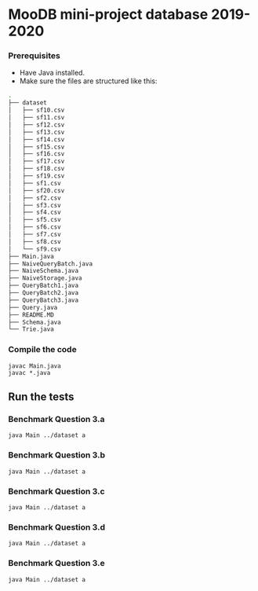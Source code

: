 # MooDB mini-project database 2019-2020

### Prerequisites
* Have Java installed.
* Make sure the files are structured like this:
```bash
.
├── dataset
│   ├── sf10.csv
│   ├── sf11.csv
│   ├── sf12.csv
│   ├── sf13.csv
│   ├── sf14.csv
│   ├── sf15.csv
│   ├── sf16.csv
│   ├── sf17.csv
│   ├── sf18.csv
│   ├── sf19.csv
│   ├── sf1.csv
│   ├── sf20.csv
│   ├── sf2.csv
│   ├── sf3.csv
│   ├── sf4.csv
│   ├── sf5.csv
│   ├── sf6.csv
│   ├── sf7.csv
│   ├── sf8.csv
│   └── sf9.csv
├── Main.java
├── NaiveQueryBatch.java
├── NaiveSchema.java
├── NaiveStorage.java
├── QueryBatch1.java
├── QueryBatch2.java
├── QueryBatch3.java
├── Query.java
├── README.MD
├── Schema.java
└── Trie.java

```
### Compile the code
```
javac Main.java
javac *.java
```

## Run the tests

### Benchmark Question 3.a
```
java Main ../dataset a
```

### Benchmark Question 3.b
```
java Main ../dataset a
```

### Benchmark Question 3.c
```
java Main ../dataset a
```

### Benchmark Question 3.d
```
java Main ../dataset a
```

### Benchmark Question 3.e
```
java Main ../dataset a
```